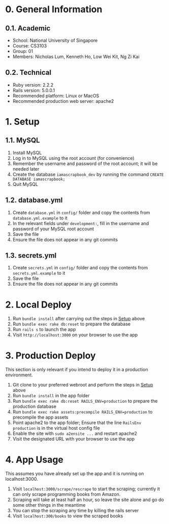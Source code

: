 # 0. General Information

## 0.1. Academic
* School: National University of Singapore
* Course: CS3103
* Group: 01
* Members: Nicholas Lum, Kenneth Ho, Low Wei Kit, Ng Zi Kai

## 0.2. Technical
* Ruby version: 2.2.2
* Rails version: 5.0.0.1
* Recommended platform: Linux or MacOS
* Recommended production web server: apache2

# 1. Setup

## 1.1. MySQL

1. Install MySQL
2. Log in to MySQL using the root account (for convenience)
3. Remember the username and password of the root account; it will be needed later
4. Create the database `iamascrapbook_dev` by running the command `CREATE DATABASE iamascrapbook;`
5. Quit MySQL

## 1.2. database.yml

1. Create `database.yml` in `config/` folder and copy the contents from `database.yml.example` to it
2. In the relevant fields under `development:`, fill in the username and password of your MySQL root account
3. Save the file
4. Ensure the file does not appear in any git commits

## 1.3. secrets.yml

1. Create `secrets.yml` in `config/` folder and copy the contents from `secrets.yml.example` to it
2. Save the file
3. Ensure the file does not appear in any git commits

# 2. Local Deploy

1. Run `bundle install` after carrying out the steps in [Setup](#1-setup) above
2. Run `bundle exec rake db:reset` to prepare the database
3. Run `rails s` to launch the app
4. Visit `http://localhost:3000` on your browser to use the app

# 3. Production Deploy

This section is only relevant if you intend to deploy it in a production environment.

1. Git clone to your preferred webroot and perform the steps in [Setup](#1-setup) above
2. Run `bundle install` in the app folder
3. Run `bundle exec rake db:reset RAILS_ENV=production` to prepare the production database
4. Run `bundle exec rake assets:precompile RAILS_ENV=production` to precompile the app assets
5. Point apache2 to the app folder; Ensure that the line `RailsEnv production` is in the virtual host config file
6. Enable the site with `sudo a2ensite ...` and restart apache2
7. Visit the designated URL with your browser to use the app

# 4. App Usage

This assumes you have already set up the app and it is running on localhost:3000.

1. Visit `localhost:3000/scrape/rescrape` to start the scraping; currently it can only scrape programming books from Amazon.
2. Scraping will take at least half an hour, so leave the site alone and go do some other things in the meantime
3. You can stop the scraping any time by killing the rails server
4. Visit `localhost:300/books` to view the scraped books
